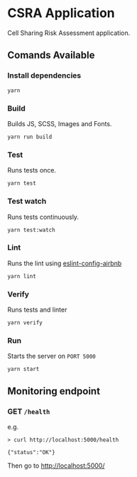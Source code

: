 # CSRA Application
Cell Sharing Risk Assessment application.

## Comands Available

### Install dependencies
```
yarn
```

### Build
Builds JS, SCSS, Images and Fonts.
```
yarn run build
```

### Test
Runs tests once.
```
yarn test
```

### Test watch
Runs tests continuously.

```
yarn test:watch
```

### Lint
Runs the lint using [eslint-config-airbnb](https://www.npmjs.com/package/eslint-config-airbnb)
```
yarn lint
```

### Verify
Runs tests and linter
 ```
yarn verify
```

### Run
Starts the server on `PORT 5000`
```
yarn start
```


## Monitoring endpoint

### GET `/health`

e.g.

```> curl http://localhost:5000/health ```

```{"status":"OK"}```

Then go to [http://localhost:5000/](http://localhost:5000/)
